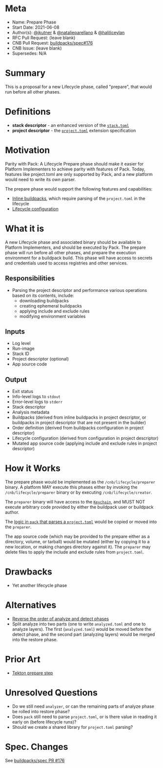 # Meta
[meta]: #meta
- Name: Prepare Phase
- Start Date: 2021-06-08
- Author(s): [@jkutner](github.com/jkutner/) & [@natalieparellano](github.com/natalieparellano/) & [@haliliceylan](github.com/haliliceylan/)
- RFC Pull Request: (leave blank)
- CNB Pull Request: [buildpacks/spec#176](https://github.com/buildpacks/spec/pull/176)
- CNB Issue: (leave blank)
- Supersedes: N/A

# Summary
[summary]: #summary

This is a proposal for a new Lifecycle phase, called "prepare", that would run before all other phases.

# Definitions
[definitions]: #definitions

* __stack descriptor__ - an enhanced version of the [`stack.toml`](https://github.com/buildpacks/spec/blob/main/platform.md#stacktoml-toml)
* __project descriptor__ - the [`project.toml`](https://github.com/buildpacks/spec/blob/main/extensions/project-descriptor.md) extension specification

# Motivation
[motivation]: #motivation

Parity with Pack: A Lifecycle Prepare phase should make it easier for Platform Implementers to achieve parity with features of Pack. Today, features like project.toml are only supported by Pack, and a new platform would need to write its own parser.

The prepare phase would support the following features and capabilities:
* [Inline buildpacks](https://github.com/buildpacks/rfcs/blob/main/text/0048-inline-buildpack.md), which require parsing of the `project.toml` in the lifecycle
* [Lifecycle configuration](https://github.com/buildpacks/rfcs/pull/128)

# What it is
[what-it-is]: #what-it-is
A new Lifecycle phase and associated binary should be available to Platform Implementers, and should be executed by Pack. The prepare phase will run before all other phases, and prepare the execution environment for a buildpack build. This phase will have access to secrets and credentials used to access registries and other services.

## Responsibilities

* Parsing the project descriptor and performance various operations based on its contents, include:
    - downloading buildpacks
    - creating ephemeral buildpacks
    - applying include and exclude rules
    - modifying environment variables

## Inputs

* Log level
* Run-image
* Stack ID
* Project descriptor (optional)
* App source code

## Output

* Exit status
* Info-level logs to `stdout`
* Error-level logs to `stderr`
* Stack descriptor
* Analysis metadata
* Buildpacks (derived from inline buildpacks in project descriptor, or buildpacks in project descriptor that are not present in the builder)
* Order definition (derived from buildpacks configuration in project descriptor)
* Lifecycle configuration (derived from configuration in project descriptor)
* Mutated app source code (applying include and exclude rules in project descriptor)

# How it Works
[how-it-works]: #how-it-works

The prepare phase would be implemented as the `/cnb/lifecycle/preparer` binary. A platform MAY execute this phases either by invoking the `/cnb/lifecycle/preparer` binary or by executing `/cnb/lifecycle/creator`.

The `preparer` binary will have access to the [`Keychain`](https://github.com/buildpacks/lifecycle/blob/main/auth/env_keychain.go), and MUST NOT execute arbitrary code provided by either the buildpack user or buildpack author.

The [logic in `pack` that parses a `project.toml`](https://github.com/buildpacks/pack/blob/main/project/project.go) would be copied or moved into the `preparer`.

The app source code (which may be provided to the prepare either as a directory, volume, or tarball) would be mutated (either by copying it to a new location, or making changes directory against it). The `preparer` may delete files to apply the include and exclude rules from `project.toml`.

# Drawbacks
[drawbacks]: #drawbacks

* Yet another lifecycle phase

# Alternatives
[alternatives]: #alternatives

- [Reverse the order of analyze and detect phases](https://github.com/buildpacks/spec/pull/172)
- Split analyze into two parts (one to write `analyzed.toml` and one to analyze layers). The first (`analyzed.toml`) would be moved before the detect phase, and the second part (analyzing layers) would be merged into the restore phase.

# Prior Art
[prior-art]: #prior-art

- [Tekton prepare step](https://github.com/tektoncd/catalog/blob/11a17cfe87779099b0b61be3f1e496dfa79646b3/task/buildpacks-phases/0.1/buildpacks-phases.yaml#L61-L78)

# Unresolved Questions
[unresolved-questions]: #unresolved-questions

- Do we still need `analyzer`, or can the remaining parts of analyze phase be rolled into restore phase?
- Does `pack` still need to parse `project.toml`, or is there value in reading it early on (before lifecycle runs)?
- Should we create a shared library for `project.toml` parsing?

# Spec. Changes
[spec-changes]: #spec-changes

See [buildpacks/spec PR #176](https://github.com/buildpacks/spec/pull/176)
